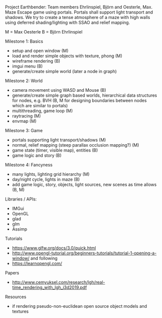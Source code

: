Project Earthbender: Team members Ehrlinspiel, Björn and Oesterle, Max. Maze Escape game using portals. Portals shall support light transport and shadows. We try to create a tense atmosphere of a maze with high walls using deferred shading/lighting with SSAO and relief mapping.

M = Max Oesterle
B = Björn Ehrlinspiel

Milestone 1: Basics
- setup and open window (M)
- load and render simple objects with texture, phong (M)
- wireframe rendering (B)
- imgui menu (B)
- generate/create simple world (later a node in graph)

Milestone 2: World
- camera movement using WASD and Mouse (B)
- generate/create simple graph based worlds, hierarchical data structures for nodes, e.g. BVH (B, M for designing boundaries between nodes which are similar to portals)
- multithreading, game loop (M)
- raytracing (M)
- envmap (M)


Milestone 3: Game
- portals supporting light transport/shadows (M)
- normal, relief mapping (steep parallax occlusion mapping?) (M)
- game state (timer, visible map), entities (B)
- game logic and story (B)

Milestone 4: Fancyness
- many lights, lighting grid hierarchy (M)
- day/night cycle, lights in maze (B)
- add game logic, story, objects, light sources, new scenes as time allows (B, M)


Libraries / APIs:
- IMGui
- OpenGL
- glad
- glm
- Assimp


Tutorials
- https://www.glfw.org/docs/3.0/quick.html
- http://www.opengl-tutorial.org/beginners-tutorials/tutorial-1-opening-a-window/ and following
- https://learnopengl.com/

Papers
- http://www.cemyuksel.com/research/lgh/real-time_rendering_with_lgh_i3d2019.pdf

Resources
- if rendering pseudo-non-euclidean open source object models and textures